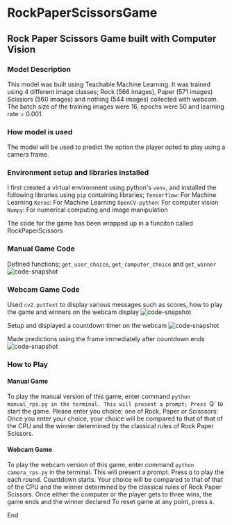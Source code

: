 # RockPaperScissorsGame

## Rock Paper Scissors Game built with Computer Vision

### Model Description
This model was built using Teachable Machine Learning.
It was trained using 4 different image classes; Rock (566 images), Paper (571 images) Scissiors (560 images) and nothing (544 images) collected with webcam.
The batch size of the training images were 16, epochs were 50 and learning rate = 0.001. 

### How model is used
The model will be used to predict the option the player opted to play using a camera frame.

### Environment setup and libraries installed
I first created a virtual environment using python's `venv`, and installed the following libraries using `pip` containing libraries;
`Tensorflow`: For Machine Learning
`Keras`: For Machine Learning
`OpenCV-python`: For computer vision
`Numpy`: For numerical computing and image manipulation


The code for the game has been wrapped up in a funciton called RockPaperScissors


### Manual Game Code
Defined functions; `get_user_choice`, `get_computer_choice` and `get_winner`
![code-snapshot](https://user-images.githubusercontent.com/71975468/166817267-6d7092ec-7da1-47fb-989b-0d7264375ea2.png)

### Webcam Game Code
Used `cv2.putText` to display various messages such as scores, how to play the game and winners on the webcam display
![code-snapshot](https://user-images.githubusercontent.com/71975468/166819149-d5fa72b6-e4d5-4cb1-90bb-985cd0bcf5ca.png)

Setup and displayed a countdown timer on the webcam
![code-snapshot](https://user-images.githubusercontent.com/71975468/166819378-f1a99098-fbc1-4eab-a8ff-61cd8c3ab830.png)

Made predictions using the frame immediately after countdown ends
![code-snapshot](https://user-images.githubusercontent.com/71975468/166819554-67a8d60c-60cb-4ba6-aa37-3452541aeec8.png)


### How to Play
#### Manual Game
To play the manual version of this game, enter command `python manual_rps.py in the terminal.
This will present a prompt; Press `Q` to start the game. Please enter you choice; one of Rock, Paper or Scisssors:
Once you enter your choice, your choice will be compared to that of that of the CPU and the winner determined
by the classical rules of Rock Paper Scissors.

#### Webcam Game
To play the webcam version of this game, enter command `python camera_rps.py` in the terminal.
This will present a prompt. Press `Q` to play the each round. Countdown starts. Your choice will be compared to that of that of the CPU and the winner determined
by the classical rules of Rock Paper Scissors. Once either the computer or the player gets to three wins, the game ends and the winner declared
To reset game at any point, press `A`.

End


